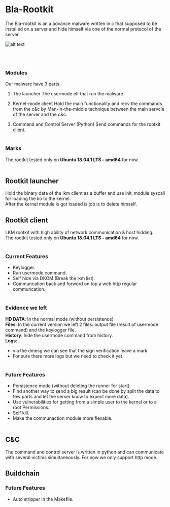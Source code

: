 # Bla-Rootkit
The Bla-rootkit is an a advance malware written in c that supposed to be installed on a server and hide himself via one of the 
normal protocol of the server.


![alt text](https://i.imgur.com/hhFu38m.jpg)

<br><br>

### Modules
Our malware have 3 parts.<br>

1. The launcher
The usermode elf that run the malware<br>

2. Kernel-mode client 
Hold the main functionality and recv the commands from the c&c by Man-in-the-middle technique between the main servcie of the server and the c&c.<br>

3. Command and Control Server (Python)
Send commands for the rootkit client.<br><br> 

### Marks
The rootkit tested only on **Ubuntu 18.04.1 LTS - amd64** for now.<br><br>

## Rootkit launcher
Hold the binary data of the lkm client as a buffer and use init_module syscall for loading the ko to the kernel.<br>
After the kernel module is got loaded is job is to delete himself.

## Rootkit client
LKM rootkit with high ability of network communication & host hidding.<br>
The rootkit tested only on **Ubuntu 18.04.1 LTS - amd64** for now.<br><br>

### Current Features
- Keylogger.<br>
- Run usermode command.<br>
- Self hide via DKOM (Break the lkm list).<br>
- Communcation back and forword on top a web http regular communcation.<br><br> 

### Evidence we left

**HD DATA**: In the normal mode (without persistence) <br>
**Files**: In the current version we left 2 files: output file (result of usermode command) and the keylogger file.<br>
**History**: hide the usermode command from history.<br>
**Logs**: 
- via the dmesg we can see that the sign verification leave a mark
- For sure there more logs but we need to check it yet.<br><br>

### Future Features
- Persistence mode (without deleting the runner for start).<br>
- Find another way to send a big reault (can be done by split the data to few parts and let the server know to expect more data).<br>
- Use vulnerabilities for getting from a simple user to the kernel or to a root Permissions.<br>
- Self kill.<br>
- Make the communaction module more flexable.<br><br>

## C&C 
The command and control server is written in python and can communicate with several victims simultaneously.
For now we only support http mode.

## Buildchain

### Future Features
- Auto stripper in the Makefile.<br><br>
